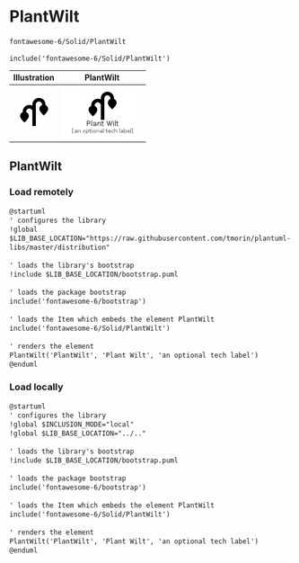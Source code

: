 # PlantWilt


```text
fontawesome-6/Solid/PlantWilt
```

```text
include('fontawesome-6/Solid/PlantWilt')
```



| Illustration | PlantWilt |
| :---: | :---: |
| ![illustration for Illustration](../../fontawesome-6/Solid/PlantWilt.png) | ![illustration for PlantWilt](../../fontawesome-6/Solid/PlantWilt.Local.png) |




## PlantWilt

### Load remotely
```plantuml
@startuml
' configures the library
!global $LIB_BASE_LOCATION="https://raw.githubusercontent.com/tmorin/plantuml-libs/master/distribution"

' loads the library's bootstrap
!include $LIB_BASE_LOCATION/bootstrap.puml

' loads the package bootstrap
include('fontawesome-6/bootstrap')

' loads the Item which embeds the element PlantWilt
include('fontawesome-6/Solid/PlantWilt')

' renders the element
PlantWilt('PlantWilt', 'Plant Wilt', 'an optional tech label')
@enduml
```

### Load locally
```plantuml
@startuml
' configures the library
!global $INCLUSION_MODE="local"
!global $LIB_BASE_LOCATION="../.."

' loads the library's bootstrap
!include $LIB_BASE_LOCATION/bootstrap.puml

' loads the package bootstrap
include('fontawesome-6/bootstrap')

' loads the Item which embeds the element PlantWilt
include('fontawesome-6/Solid/PlantWilt')

' renders the element
PlantWilt('PlantWilt', 'Plant Wilt', 'an optional tech label')
@enduml
```


